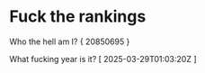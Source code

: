 # Fuck the rankings

Who the hell am I?
{ 20850695 }

What fucking year is it?
[ 2025-03-29T01:03:20Z ]
